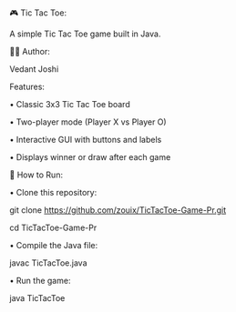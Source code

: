 🎮 Tic Tac Toe:

A simple Tic Tac Toe game built in Java.

👨‍💻 Author:

Vedant Joshi

Features:

• Classic 3x3 Tic Tac Toe board

• Two-player mode (Player X vs Player O)

• Interactive GUI with buttons and labels

• Displays winner or draw after each game

🚀 How to Run:

• Clone this repository:

git clone https://github.com/zouix/TicTacToe-Game-Pr.git

cd TicTacToe-Game-Pr

• Compile the Java file:

javac TicTacToe.java

• Run the game:

java TicTacToe

